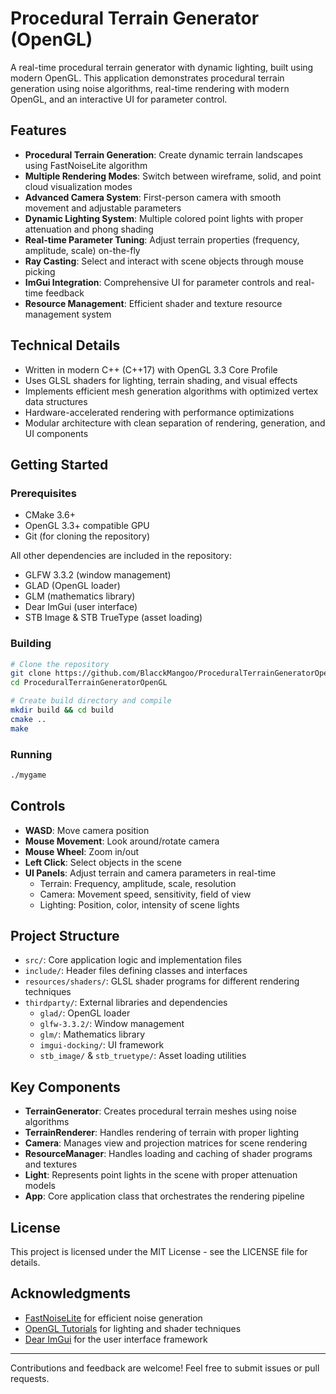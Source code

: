 
# Procedural Terrain Generator (OpenGL)

A real-time procedural terrain generator with dynamic lighting, built using modern OpenGL. This application demonstrates procedural terrain generation using noise algorithms, real-time rendering with modern OpenGL, and an interactive UI for parameter control.



## Features

- **Procedural Terrain Generation**: Create dynamic terrain landscapes using FastNoiseLite algorithm
- **Multiple Rendering Modes**: Switch between wireframe, solid, and point cloud visualization modes
- **Advanced Camera System**: First-person camera with smooth movement and adjustable parameters
- **Dynamic Lighting System**: Multiple colored point lights with proper attenuation and phong shading
- **Real-time Parameter Tuning**: Adjust terrain properties (frequency, amplitude, scale) on-the-fly
- **Ray Casting**: Select and interact with scene objects through mouse picking
- **ImGui Integration**: Comprehensive UI for parameter controls and real-time feedback
- **Resource Management**: Efficient shader and texture resource management system

## Technical Details

- Written in modern C++ (C++17) with OpenGL 3.3 Core Profile
- Uses GLSL shaders for lighting, terrain shading, and visual effects
- Implements efficient mesh generation algorithms with optimized vertex data structures
- Hardware-accelerated rendering with performance optimizations
- Modular architecture with clean separation of rendering, generation, and UI components

## Getting Started

### Prerequisites

- CMake 3.6+
- OpenGL 3.3+ compatible GPU
- Git (for cloning the repository)

All other dependencies are included in the repository:
- GLFW 3.3.2 (window management)
- GLAD (OpenGL loader)
- GLM (mathematics library)
- Dear ImGui (user interface)
- STB Image & STB TrueType (asset loading)

### Building

```bash
# Clone the repository
git clone https://github.com/BlacckMangoo/ProceduralTerrainGeneratorOpenGL.git
cd ProceduralTerrainGeneratorOpenGL

# Create build directory and compile
mkdir build && cd build
cmake ..
make
```

### Running

```bash
./mygame
```

## Controls

- **WASD**: Move camera position
- **Mouse Movement**: Look around/rotate camera
- **Mouse Wheel**: Zoom in/out
- **Left Click**: Select objects in the scene
- **UI Panels**: Adjust terrain and camera parameters in real-time
  - Terrain: Frequency, amplitude, scale, resolution
  - Camera: Movement speed, sensitivity, field of view
  - Lighting: Position, color, intensity of scene lights

## Project Structure

- `src/`: Core application logic and implementation files
- `include/`: Header files defining classes and interfaces
- `resources/shaders/`: GLSL shader programs for different rendering techniques
- `thirdparty/`: External libraries and dependencies
  - `glad/`: OpenGL loader
  - `glfw-3.3.2/`: Window management
  - `glm/`: Mathematics library
  - `imgui-docking/`: UI framework
  - `stb_image/` & `stb_truetype/`: Asset loading utilities

## Key Components

- **TerrainGenerator**: Creates procedural terrain meshes using noise algorithms
- **TerrainRenderer**: Handles rendering of terrain with proper lighting
- **Camera**: Manages view and projection matrices for scene rendering
- **ResourceManager**: Handles loading and caching of shader programs and textures
- **Light**: Represents point lights in the scene with proper attenuation models
- **App**: Core application class that orchestrates the rendering pipeline

## License

This project is licensed under the MIT License - see the LICENSE file for details.

## Acknowledgments

- [FastNoiseLite](https://github.com/Auburn/FastNoiseLite) for efficient noise generation
- [OpenGL Tutorials](https://learnopengl.com/) for lighting and shader techniques
- [Dear ImGui](https://github.com/ocornut/imgui) for the user interface framework

---

Contributions and feedback are welcome! Feel free to submit issues or pull requests.
